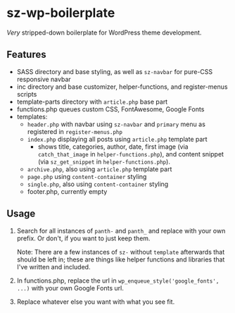 # sz-wp-boilerplate
_Very_ stripped-down boilerplate for WordPress theme development.

## Features
- SASS directory and base styling, as well as `sz-navbar` for pure-CSS responsive navbar
- inc directory and base customizer, helper-functions, and register-menus scripts
- template-parts directory with `article.php` base part
- functions.php queues custom CSS, FontAwesome, Google Fonts
- templates:
    - `header.php` with navbar using `sz-navbar` and `primary` menu as registered in `register-menus.php`
    - `index.php` displaying all posts using `article.php` template part
        - shows title, categories, author, date, first image (via `catch_that_image` in `helper-functions.php`), and content snippet (via `sz_get_snippet` in `helper-functions.php`).
    - `archive.php`, also using `article.php` template part
    - `page.php` using `content-container` styling
    - `single.php`, also using `content-container` styling
    - footer.php, currently empty

## Usage
1. Search for all instances of `panth-` and `panth_` and replace with your own prefix. Or don't, if you want to just keep them.

    Note: There are a few instances of `sz-` without `template` afterwards that should be left in; these are things like helper functions and libraries that I've written and included.
    
2. In functions.php, replace the url in `wp_enqueue_style('google_fonts', ...)` with your own Google Fonts url.

3. Replace whatever else you want with what you see fit.